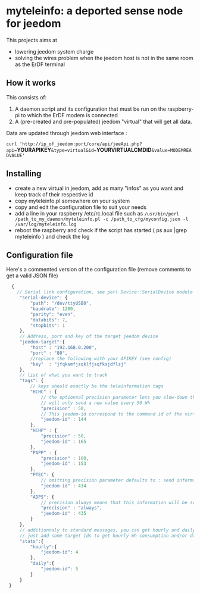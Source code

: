 # myteleinfo: a deported sense node for jeedom
This projects aims at
- lowering jeedom system charge
- solving the wires problem when the jeedom host is not in the same room as the ErDF terminal

## How it works
This consists of:
1. A daemon script and its configuration that must be run on the raspberry-pi to which the ErDF modem is connected
1. A (pre-created and pre-populated) jeedom "virtual" that will get all data.

Data are updated through jeedom web interface :

`curl 'http://ip_of_jeedom:port/core/api/jeeApi.php?api=`**YOURAPIKEY**`&type=virtual&id=`**YOURVIRTUALCMDID**`&value=MODEMREADVALUE'`

## Installing

* create a new virtual in jeedom, add as many "infos" as you want and keep track of their respective id
* copy myteleinfo.pl somewhere on your system
* copy and edit the configuration file to suit your needs
* add a line in your raspberry /etc/rc.local file such as
    `/usr/bin/perl /path_to_my_daemon/myteleinfo.pl -c /path_to_cfg/myconfig.json -l /var/log/myteleinfo.log`
* reboot the raspberry and check if the script has started ( ps aux |grep myteleinfo ) and check the log

## Configuration file

Here's a commented version of the configuration file (remove comments to get a valid JSON file)
```javascript
  {
    // Serial link configuration, see perl Device::SerialDevice module
     "serial-device": {
         "path": "/dev/ttyUSB0",
         "baudrate": 1200,
         "parity": "even",
         "databits": 7,
         "stopbits": 1
     },
     // Address, port and key of the target jeedom device
     "jeedom-target":{
         "host" : "192.168.0.200",
         "port" : "80",
         //replace the following with your APIKEY (see config)
         "key"  : "jfqksmfjsqklfjsqfksjdflsj"
     },
     // list of what you want to track
     "tags": {
         // keys should exactly be the teleinformation tags
         "HCHC" : {
             // the optionnal precision parameter lets you slow-down the production of informations
             // will only send a new value every 50 Wh
             "precision" : 50,
             // This jeedom-id correspond to the command id of the virtual information
             "jeedom-id" : 144
         },
         "HCHP" : {
             "precision" : 50,
             "jeedom-id" : 165
         },
         "PAPP" : {
             "precision" : 100,
             "jeedom-id" : 153
         },
         "PTEC": {
             // omitting precision parameter defaults to : send information only if it has changed
             "jeedom-id" : 434
         },
         "ADPS": {
             // precision always means that this information will be sent even if it hasn't changed
             "precision" : "always",
             "jeedom-id" : 435
         }
     },
     // additionnaly to standard messages, you can get hourly and daily power consumption stats.
     // just add some target ids to get hourly Wh consumption and/or daily power consumption
     "stats":{
         "hourly":{
             "jeedom-id": 4
         },
         "daily":{
             "jeedom-id": 5
         }
     }
 }
```
